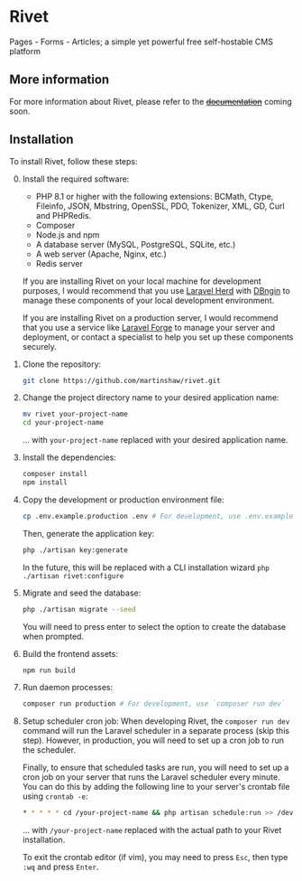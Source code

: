# Rivet

Pages - Forms - Articles; a simple yet powerful free self-hostable CMS platform

## More information

For more information about Rivet, please refer to the ~~[documentation](https://rivet.martinshaw.co)~~ coming soon.

## Installation

To install Rivet, follow these steps:

0. Install the required software:
   - PHP 8.1 or higher with the following extensions: BCMath, Ctype, Fileinfo, JSON, Mbstring, OpenSSL, PDO, Tokenizer, XML, GD, Curl and PHPRedis.
   - Composer
   - Node.js and npm
   - A database server (MySQL, PostgreSQL, SQLite, etc.)
   - A web server (Apache, Nginx, etc.)
   - Redis server

   If you are installing Rivet on your local machine for development purposes, I would recommend that you use [Laravel Herd](https://herd.laravel.com/) with [DBngin](https://dbngin.com) to manage these components of your local development environment.

   If you are installing Rivet on a production server, I would recommend that you use a service like [Laravel Forge](https://forge.laravel.com) to manage your server and deployment, or contact a specialist to help you set up these components securely.

1. Clone the repository:
   ```bash
   git clone https://github.com/martinshaw/rivet.git
   ```

2. Change the project directory name to your desired application name:
   ```bash
   mv rivet your-project-name
   cd your-project-name
   ```

   ... with `your-project-name` replaced with your desired application name.

2. Install the dependencies:
   ```bash
   composer install
   npm install
   ```

3. Copy the development or production environment file:
   ```bash
   cp .env.example.production .env # For development, use .env.example.development
   ```

   Then, generate the application key:
   ```bash
   php ./artisan key:generate
   ```

   In the future, this will be replaced with a CLI installation wizard `php ./artisan rivet:configure`

4. Migrate and seed the database:
   ```bash
   php ./artisan migrate --seed
   ```

   You will need to press enter to select the option to create the database when prompted.

4. Build the frontend assets:
   ```bash
   npm run build
   ```

5. Run daemon processes:
   ```bash
   composer run production # For development, use `composer run dev`
   ```

6. Setup scheduler cron job:
   When developing Rivet, the `composer run dev` command will run the Laravel scheduler in a separate process (skip this step). However, in production, you will need to set up a cron job to run the scheduler.

   Finally, to ensure that scheduled tasks are run, you will need to set up a cron job on your server that runs the Laravel scheduler every minute. You can do this by adding the following line to your server's crontab file using `crontab -e`:

   ```bash
   * * * * * cd /your-project-name && php artisan schedule:run >> /dev/null 2>&1
   ```

   ... with `/your-project-name` replaced with the actual path to your Rivet installation.

   To exit the crontab editor (if vim), you may need to press `Esc`, then type `:wq` and press `Enter`. 
